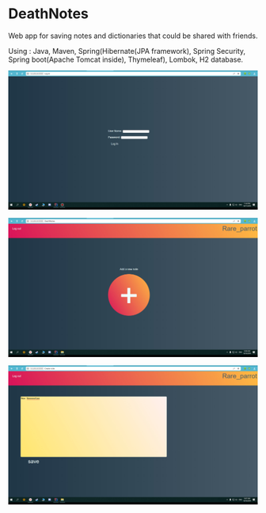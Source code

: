 # DeathNotes
Web app for saving notes and dictionaries that could be shared with friends.

Using :
Java,
Maven,
Spring(Hibernate(JPA framework), Spring Security, Spring boot(Apache Tomcat inside), Thymeleaf),
Lombok,
H2 database.

![login page](https://github.com/dead-because-of-death/DeathNotes/blob/master/death-notes/pics_of_application/bandicam%202019-10-17%2023-44-59-963.jpg)

![main page](https://github.com/dead-because-of-death/DeathNotes/blob/master/death-notes/pics_of_application/bandicam%202019-10-18%2000-06-48-883.jpg)

![addnote page](https://github.com/dead-because-of-death/DeathNotes/blob/master/death-notes/pics_of_application/bandicam%202019-10-18%2000-07-17-079.jpg)
